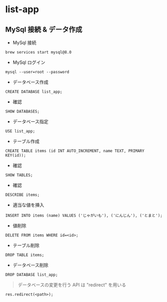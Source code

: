 # list-app

## MySql 接続 & データ作成

- MySql 接続

```
brew services start mysql@8.0
```

- MySql ログイン

```
mysql --user=root --password
```

- データベース作成

```
CREATE DATABASE list_app;
```

- 確認

```
SHOW DATABASES;
```

- データベース指定

```
USE list_app;
```

- テーブル作成

```
CREATE TABLE items (id INT AUTO_INCREMENT, name TEXT, PRIMARY KEY(id));
```

- 確認

```
SHOW TABLES;
```

- 確認

```
DESCRIBE items;
```

- 適当な値を挿入

```
INSERT INTO items (name) VALUES ('じゃがいも'), ('にんじん'), ('とまと');
```

- 値削除

```
DELETE FROM items WHERE id=<id>;
```

- テーブル削除

```
DROP TABLE items;
```

- データベース削除

```
DROP DATABASE list_app;
```

> データベースの変更を行う API は "redirect" を用いる

```
res.redirect(<path>);
```
